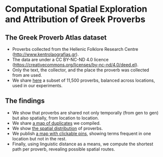 # Computational Spatial Exploration and Attribution of Greek Proverbs

## The Greek Proverb Atlas dataset
* Proverbs collected from the Hellenic Folklore Research Centre (http://www.kentrolaografias.gr). 
* The data are under a CC BY-NC-ND 4.0 licence (https://creativecommons.org/licenses/by-nc-nd/4.0/deed.el). 
* Only the text, the collector, and the place the proverb was collected from are used.
* We share [here](https://ipavlopoulos.github.io/paremia/data/) a subset of 11,500 proverbs, balanced across locations, used in our experiments. 

## The findings
* We show that proverbs are shared not only temporally (from gen to gen) but also spatially, from location to location.
* We share [a map of duplicates](https://nbviewer.org/github/ipavlopoulos/paremia/blob/main/misc/duplicates.html) we compiled. 
* We show [the spatial distribution](https://nbviewer.org/github/ipavlopoulos/paremia/blob/main/misc/frequent_places.html) of proverbs.
* We publish [a map with clickable pins](https://nbviewer.org/github/ipavlopoulos/paremia/blob/main/misc/frequent_ngrams.html), showing terms frequent in one location but not in the rest.
* Finally, using linguistic distance as a means, we compute the shortest path per proverb, revealing possible spatial routes.
